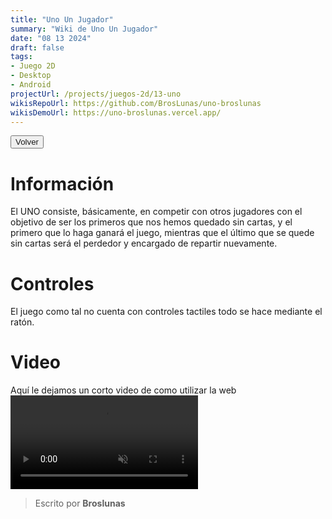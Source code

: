 ```yaml
---
title: "Uno Un Jugador"
summary: "Wiki de Uno Un Jugador"
date: "08 13 2024"
draft: false
tags:
- Juego 2D
- Desktop
- Android
projectUrl: /projects/juegos-2d/13-uno
wikisRepoUrl: https://github.com/BrosLunas/uno-broslunas
wikisDemoUrl: https://uno-broslunas.vercel.app/
---
```

<button class="option animated flex flex-wrap gap-4 justify-center mt-5">
    <a style="text-decoration: none;" class="py-2 px-4 rounded truncate text-xs md:text-sm lg:text-base bg-black dark:bg-white text-white dark:text-black hover:opacity-75 blend" href="/wikis/juegos/2d/uno/">
        Volver
    </a>
</button>
‎ 

# Información
El UNO consiste, básicamente, en competir con otros jugadores con el objetivo de ser los primeros que nos hemos quedado sin cartas, y el primero que lo haga ganará el juego, mientras que el último que se quede sin cartas será el perdedor y encargado de repartir nuevamente.

# Controles
El juego como tal no cuenta con controles tactiles todo se hace mediante el ratón.


# Video
Aquí le dejamos un corto video de como utilizar la web
<video class="container video" controls muted>
    <source src="/assets/video/gameplay/uno-singleplayer.mp4" type="video/mp4">
</video>

> Escrito por **Broslunas**
